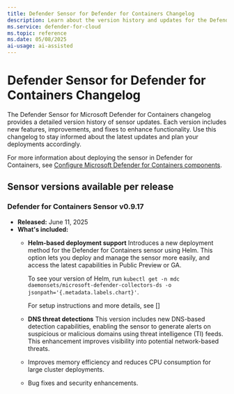 ```yaml
---
title: Defender Sensor for Defender for Containers Changelog
description: Learn about the version history and updates for the Defender sensor in Microsoft Defender for Containers.
ms.service: defender-for-cloud
ms.topic: reference
ms.date: 05/08/2025
ai-usage: ai-assisted
---
```


# Defender Sensor for Defender for Containers Changelog

The Defender Sensor for Microsoft Defender for Containers changelog provides a detailed version history of sensor updates. Each version includes new features, improvements, and fixes to enhance functionality. Use this changelog to stay informed about the latest updates and plan your deployments accordingly.

For more information about deploying the sensor in Defender for Containers, see [Configure Microsoft Defender for Containers components](defender-for-containers-enable.md).

## Sensor versions available per release

### Defender for Containers Sensor v0.9.17

- **Released:** June 11, 2025
- **What's included:**
  - **Helm-based deployment support**
    Introduces a new deployment method for the Defender for Containers sensor using Helm. This option lets you deploy and manage the sensor more easily, and access the latest capabilities in Public Preview or GA.

    To see your version of Helm, run `kubectl get -n mdc daemonsets/microsoft-defender-collectors-ds -o jsonpath='{.metadata.labels.chart}'`.

    For setup instructions and more details, see []

  - **DNS threat detections**
    This version includes new DNS-based detection capabilities, enabling the sensor to generate alerts on suspicious or malicious domains using threat intelligence (TI) feeds. This enhancement improves visibility into potential network-based threats.

  - Improves memory efficiency and reduces CPU consumption for large cluster deployments.

  - Bug fixes and security enhancements.
